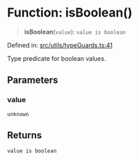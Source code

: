 # Function: isBoolean()

> **isBoolean**(`value`): `value is boolean`

Defined in: [src/utils/typeGuards.ts:41](https://github.com/Nick2bad4u/Uptime-Watcher/blob/dca5483e793478722cd3e6e125cafcec5fc771f0/src/utils/typeGuards.ts#L41)

Type predicate for boolean values.

## Parameters

### value

`unknown`

## Returns

`value is boolean`
